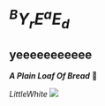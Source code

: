 # $^BY_rE^aE_d$

## yeeeeeeeeeee

***A Plain Loaf Of Bread***
:bread:

*LittleWhite*
![](https://raw.githubusercontent.com/WIISHTPAN/WIISHTPAN/main/assets/github-contribution-grid-snake.svg)

